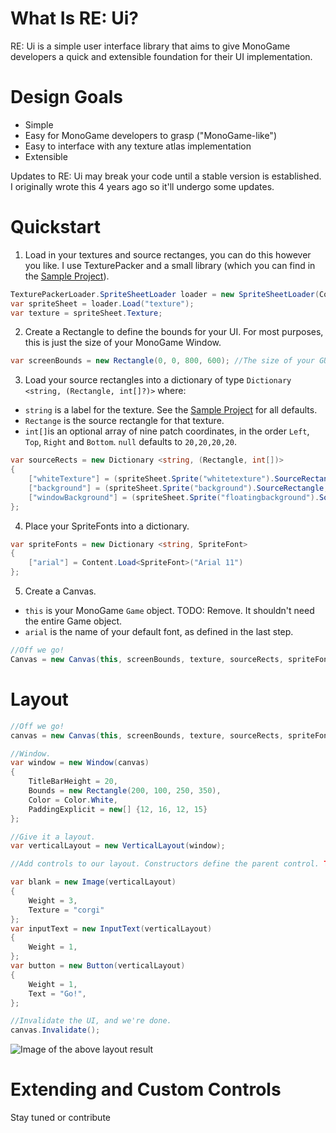 # What Is RE: Ui?

RE: Ui is a simple user interface library that aims to give MonoGame developers a quick and extensible foundation for their UI implementation. 

# Design Goals
- Simple
- Easy for MonoGame developers to grasp ("MonoGame-like")
- Easy to interface with any texture atlas implementation
- Extensible

Updates to RE: Ui may break your code until a stable version is established. I originally wrote this 4 years ago so it'll undergo some updates.

#  Quickstart

1. Load in your textures and source rectanges, you can do this however you like. I use TexturePacker and a small library (which you can find in the [Sample Project](/Sample/Game.Desktop/Game.cs)).
```csharp 
TexturePackerLoader.SpriteSheetLoader loader = new SpriteSheetLoader(Content);
var spriteSheet = loader.Load("texture");
var texture = spriteSheet.Texture;
```
2. Create a Rectangle to define the bounds for your UI. For most purposes, this is just the size of your MonoGame Window.
```csharp
var screenBounds = new Rectangle(0, 0, 800, 600); //The size of your GUI. This is usually just the window size.
```
3. Load your source rectangles into a dictionary of type `Dictionary <string, (Rectangle, int[]?)>` where:
- `string` is a label for the texture. See the [Sample Project](/Sample/Game.Desktop/Game.cs) for all defaults.
 - `Rectange` is the source rectangle for that texture.
 - `int[]`is an optional array of nine patch coordinates, in the order `Left`, `Top`, `Right` and `Bottom`. `null` defaults to `20,20,20,20`.
```csharp
var sourceRects = new Dictionary <string, (Rectangle, int[])>
{
    ["whiteTexture"] = (spriteSheet.Sprite("whitetexture").SourceRectangle, null),
    ["background"] = (spriteSheet.Sprite("background").SourceRectangle, null),
    ["windowBackground"] = (spriteSheet.Sprite("floatingbackground").SourceRectangle, new[] {20,30,20,20})
};
```
4. Place your SpriteFonts into a dictionary.
```csharp
var spriteFonts = new Dictionary <string, SpriteFont> 
{
    ["arial"] = Content.Load<SpriteFont>("Arial 11")
};
```
5. Create a Canvas. 
 - `this` is your MonoGame `Game` object. TODO: Remove. It shouldn't need the entire Game object.
 - `arial` is the name of your default font, as defined in the last step.
```csharp
//Off we go!
Canvas = new Canvas(this, screenBounds, texture, sourceRects, spriteFonts, "arial");
```
# Layout

```csharp
//Off we go!
canvas = new Canvas(this, screenBounds, texture, sourceRects, spriteFonts, "arial");

//Window.
var window = new Window(canvas)
{
    TitleBarHeight = 20,
    Bounds = new Rectangle(200, 100, 250, 350),
    Color = Color.White,
    PaddingExplicit = new[] {12, 16, 12, 15}
};

//Give it a layout.
var verticalLayout = new VerticalLayout(window);

//Add controls to our layout. Constructors define the parent control. TODO: Replace with a parent method. Why did I do this?

var blank = new Image(verticalLayout)
{
    Weight = 3,
    Texture = "corgi"
};
var inputText = new InputText(verticalLayout)
{
    Weight = 1,
};
var button = new Button(verticalLayout)
{
    Weight = 1,
    Text = "Go!",
};

//Invalidate the UI, and we're done.
canvas.Invalidate();

```

![Image of the above layout result](/layout.png)



# Extending and Custom Controls
Stay tuned or contribute
